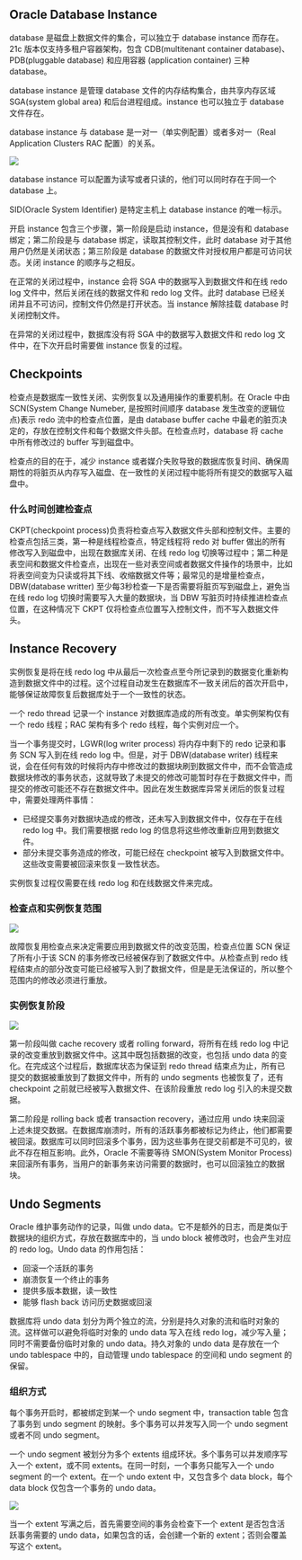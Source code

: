 ## Oracle Database Instance

database 是磁盘上数据文件的集合，可以独立于 database instance 而存在。21c 版本仅支持多租户容器架构，包含 CDB(multitenant container database)、PDB(pluggable database) 和应用容器 (application container) 三种 database。

database instance 是管理 database 文件的内存结构集合，由共享内存区域 SGA(system global area) 和后台进程组成。instance 也可以独立于 database 文件存在。

database instance 与 database 是一对一（单实例配置）或者多对一（Real Application Clusters RAC 配置）的关系。

![](images/database_instance_and_database.jpg)

database instance 可以配置为读写或者只读的，他们可以同时存在于同一个 database 上。

SID(Oracle System Identifier) 是特定主机上 database instance 的唯一标示。

开启 instance 包含三个步骤，第一阶段是启动 instance，但是没有和 database 绑定；第二阶段是与 database 绑定，读取其控制文件，此时 database 对于其他用户仍然是关闭状态；第三阶段是 database 的数据文件对授权用户都是可访问状态。关闭 instance 的顺序与之相反。

在正常的关闭过程中，instance 会将 SGA 中的数据写入到数据文件和在线 redo log 文件中，然后关闭在线的数据文件和 redo log 文件。此时 database 已经关闭并且不可访问，控制文件仍然是打开状态。当 instance 解除挂载 database 时关闭控制文件。

在异常的关闭过程中，数据库没有将 SGA 中的数据写入数据文件和 redo log 文件中，在下次开启时需要做 instance 恢复的过程。

## Checkpoints

检查点是数据库一致性关闭、实例恢复以及通用操作的重要机制。在 Oracle 中由 SCN(System Change Numeber, 是按照时间顺序 database 发生改变的逻辑位点)表示 redo 流中的检查点位置，是由 database buffer cache 中最老的脏页决定的，存放在控制文件和每个数据文件头部。在检查点时，database 将 cache 中所有修改过的 buffer 写到磁盘中。

检查点的目的在于，减少 instance 或者媒介失败导致的数据库恢复时间、确保周期性的将脏页从内存写入磁盘、在一致性的关闭过程中能将所有提交的数据写入磁盘中。

### 什么时间创建检查点

CKPT(checkpoint process)负责将检查点写入数据文件头部和控制文件。主要的检查点包括三类，第一种是线程检查点，特定线程将 redo 对 buffer 做出的所有修改写入到磁盘中，出现在数据库关闭、在线 redo log 切换等过程中；第二种是表空间和数据文件检查点，出现在一些对表空间或者数据文件操作的场景中，比如将表空间变为只读或将其下线、收缩数据文件等；最常见的是增量检查点，DBW(database writter) 至少每3秒检查一下是否需要将脏页写到磁盘上，避免当在线 redo log 切换时需要写入大量的数据块，当 DBW 写脏页时持续推进检查点位置，在这种情况下 CKPT 仅将检查点位置写入控制文件，而不写入数据文件头。

## Instance Recovery

实例恢复是将在线 redo log 中从最后一次检查点至今所记录到的数据变化重新构造到数据文件中的过程。这个过程自动发生在数据库不一致关闭后的首次开启中，能够保证故障恢复后数据库处于一个一致性的状态。

一个 redo thread 记录一个 instance 对数据库造成的所有改变。单实例架构仅有一个 redo 线程；RAC 架构有多个 redo 线程，每个实例对应一个。

当一个事务提交时，LGWR(log writer process) 将内存中剩下的 redo 记录和事务 SCN 写入到在线 redo log 中。但是，对于 DBW(database writer) 线程来说，会在任何有效的时候将内存中修改过的数据块刷到数据文件中，而不会管造成数据块修改的事务状态，这就导致了未提交的修改可能暂时存在于数据文件中，而提交的修改可能还不存在数据文件中。因此在发生数据库异常关闭后的恢复过程中，需要处理两件事情：

- 已经提交事务对数据块造成的修改，还未写入到数据文件中，仅存在于在线 redo log 中。我们需要根据 redo log 的信息将这些修改重新应用到数据文件。
- 部分未提交事务造成的修改，可能已经在 checkpoint 被写入到数据文件中。这些改变需要被回滚来恢复一致性状态。

实例恢复过程仅需要在线 redo log 和在线数据文件来完成。

### 检查点和实例恢复范围

![](images/checkpoint_and_recovery.jpg)

故障恢复用检查点来决定需要应用到数据文件的改变范围，检查点位置 SCN 保证了所有小于该 SCN 的事务修改已经被保存到了数据文件中。从检查点到 redo 线程结束点的部分改变可能已经被写入到了数据文件，但是是无法保证的，所以整个范围内的修改必须进行重放。

### 实例恢复阶段

![](images/recovery_process.jpg)

第一阶段叫做 cache recovery 或者 rolling forward，将所有在线 redo log 中记录的改变重放到数据文件中。这其中既包括数据的改变，也包括 undo data 的变化。在完成这个过程后，数据库状态为保证到 redo thread 结束点为止，所有已提交的数据被重放到了数据文件中，所有的 undo segments 也被恢复了，还有 checkpoint 之前就已经被写入数据文件、在该阶段重放 redo log 引入的未提交数据。

第二阶段是 rolling back 或者 transaction recovery，通过应用 undo 块来回滚上述未提交数据。在数据库崩溃时，所有的活跃事务都被标记为终止，他们都需要被回滚。数据库可以同时回滚多个事务，因为这些事务在提交前都是不可见的，彼此不存在相互影响。此外，Oracle 不需要等待 SMON(System Monitor Process) 来回滚所有事务，当用户的新事务来访问需要的数据时，也可以回滚独立的数据块。 

## Undo Segments

Oracle 维护事务动作的记录，叫做 undo data。它不是额外的日志，而是类似于数据块的组织方式，存放在数据库中的，当 undo block 被修改时，也会产生对应的 redo log。Undo data 的作用包括：

- 回滚一个活跃的事务
- 崩溃恢复一个终止的事务
- 提供多版本数据，读一致性
- 能够 flash back 访问历史数据或回滚

数据库将 undo data 划分为两个独立的流，分别是持久对象的流和临时对象的流。这样做可以避免将临时对象的 undo data 写入在线 redo log，减少写入量；同时不需要备份临时对象的 undo data。持久对象的 undo data 是存放在一个 undo tablespace 中的，自动管理 undo tablespace 的空间和 undo segment 的保留。

### 组织方式

每个事务开启时，都被绑定到某一个 undo segment 中，transaction table 包含了事务到 undo segment 的映射。多个事务可以并发写入同一个 undo segment 或者不同 undo segment。

一个 undo segment 被划分为多个 extents 组成环状。多个事务可以并发顺序写入一个 extent，或不同 extents。在同一时刻，一个事务只能写入一个 undo segment 的一个 extent。在一个 undo extent 中，又包含多个 data block，每个 data block 仅包含一个事务的 undo data。

![](images/undo_segment.jpg)

当一个 extent 写满之后，首先需要空间的事务会检查下一个 extent 是否包含活跃事务需要的 undo data，如果包含的话，会创建一个新的 extent；否则会覆盖写这个 extent。